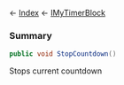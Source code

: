 ← [Index](Api-Index) ← [IMyTimerBlock](SpaceEngineers.Game.ModAPI.Ingame.IMyTimerBlock)

### Summary

```csharp
public void StopCountdown()
```

Stops current countdown


